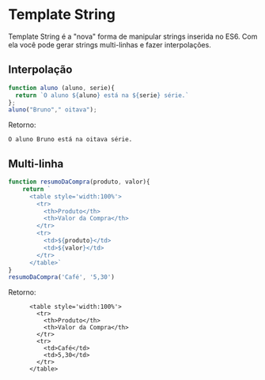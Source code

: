 # Template String

Template String é a "nova" forma de manipular strings inserida no ES6.
Com ela você pode gerar strings multi-linhas e fazer interpolações.

## Interpolação

```js
function aluno (aluno, serie){
  return `O aluno ${aluno} está na ${serie} série.`
};
aluno("Bruno"," oitava");
```

Retorno:
```
O aluno Bruno está na oitava série.
```

## Multi-linha

```js
function resumoDaCompra(produto, valor){
    return `
      <table style='width:100%'>
        <tr>
          <th>Produto</th>
          <th>Valor da Compra</th>
        </tr>
        <tr>
          <td>${produto}</td>
          <td>${valor}</td>
        </tr>
      </table>`
}
resumoDaCompra('Café', '5,30')
```

Retorno:
```
      <table style='width:100%'>
        <tr>
          <th>Produto</th>
          <th>Valor da Compra</th>
        </tr>
        <tr>
          <td>Café</td>
          <td>5,30</td>
        </tr>
      </table>
```